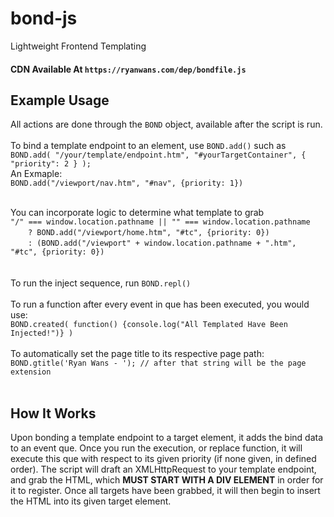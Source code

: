# bond-js
Lightweight Frontend Templating

#### CDN Available At `https://ryanwans.com/dep/bondfile.js`

## Example Usage
All actions are done through the `BOND` object, available after the script is run.
<br><br>
To bind a template endpoint to an element, use `BOND.add()` such as<br>
`
BOND.add(
  "/your/template/endpoint.htm",
  "#yourTargetContainer",
  {
    "priority": 2
  }
);
`
<br>An Exmaple:<br>
`BOND.add("/viewport/nav.htm", "#nav", {priority: 1})`<br><br>

You can incorporate logic to determine what template to grab <br>
`"/" === window.location.pathname || "" === window.location.pathname` <br>
&emsp;&emsp;`? BOND.add("/viewport/home.htm", "#tc", {priority: 0})` <br>
&emsp;&emsp;`: (BOND.add("/viewport" + window.location.pathname + ".htm", "#tc", {priority: 0})`<br>
<br><br>
To run the inject sequence, run `BOND.repl()`<br><br>
To run a function after every event in que has been executed, you would use:<br>
`BOND.created( function() {console.log("All Templated Have Been Injected!")} )`
<br><br>
To automatically set the page title to its respective page path:<br>
`BOND.gtitle('Ryan Wans - '); // after that string will be the page extension`
<br><br>
## How It Works
Upon bonding a template endpoint to a target element, it adds the bind data to an event que. Once you run the execution, or replace function, it will execute this que with respect to its given priority (if none given, in defined order). The script will draft an XMLHttpRequest to your template endpoint, and grab the HTML, which <b>MUST START WITH A DIV ELEMENT</b> in order for it to register. Once all targets have been grabbed, it will then begin to insert the HTML into its given target element.
